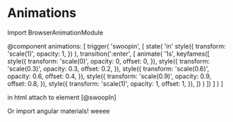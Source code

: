 # Animations

Import BrowserAnimationModule

@component
    animations: [
      trigger(
        'swoopin',
        [
          state(
            'in'
            style({
              transform: 'scale(1)',
              opacity: 1,
            })
          ),
          transition(':enter', [
            animate(
              '1s',
              keyfames([
                style({
                  transform: 'scale(0)',
                  opacity: 0,
                  offset: 0, 
                }),
                style({
                  transform: 'scale(0.3)',
                  opacity: 0.3,
                  offset: 0.2, 
                }),
                style({
                  transform: 'scale(0.6)',
                  opacity: 0.6,
                  offset: 0.4, 
                }),
                style({
                  transform: 'scale(0.9)',
                  opacity: 0.9,
                  offset: 0.8, 
                }),
                style({
                  transform: 'scale(1)',
                  opacity: 1,
                  offset: 1, 
                }),
              ])
            )
          ])
        ]
      )
    ]


in html   attach to element [@swoopIn]


Or import angular materials! weeee
